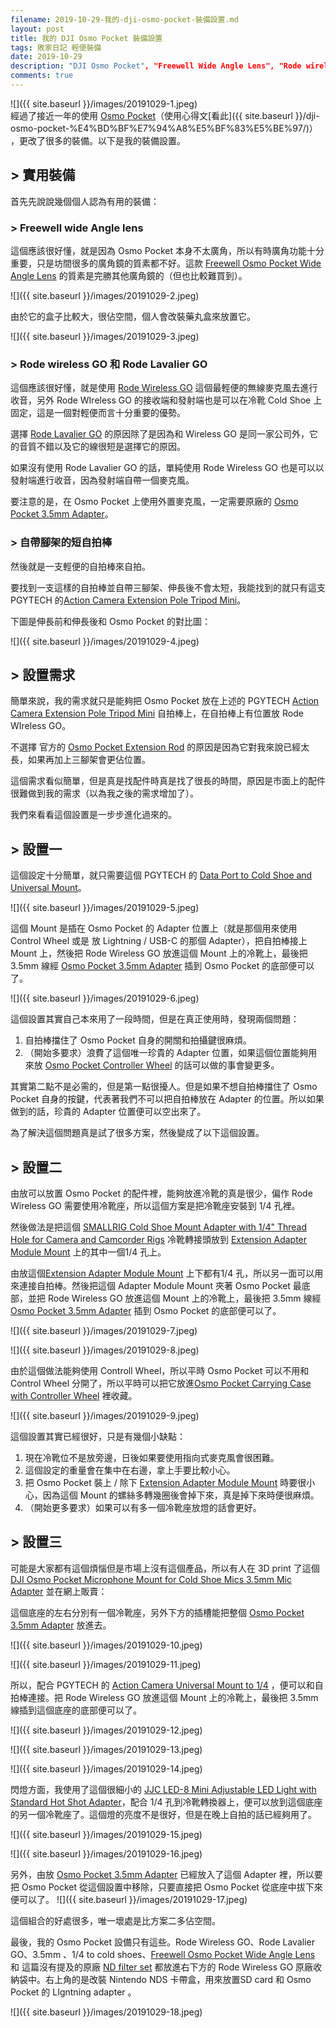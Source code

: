 ```yaml
---
filename: 2019-10-29-我的-dji-osmo-pocket-裝備設置.md
layout: post
title: 我的 DJI Osmo Pocket 裝備設置
tags: 敗家日記 輕便裝備
date: 2019-10-29
description: "DJI Osmo Pocket", "Freewell Wide Angle Lens", "Rode wireless GO", "Rode Lavalier Go", "JJC LED-8 Mini Adjustable LED Light"
comments: true
---
```


![]({{ site.baseurl }}/images/20191029-1.jpeg)  
經過了接近一年的使用 [Osmo Pocket](https://www.dji.com/hk-en/osmo-pocket)（使用心得文[看此]({{ site.baseurl }}/dji-osmo-pocket-%E4%BD%BF%E7%94%A8%E5%BF%83%E5%BE%97/)） ，更改了很多的裝備。以下是我的裝備設置。

## > 實用裝備

首先先說說幾個個人認為有用的裝備：

### > Freewell wide Angle lens

這個應該很好懂，就是因為 Osmo Pocket 本身不太廣角，所以有時廣角功能十分重要，只是坊間很多的廣角鏡的質素都不好。這款 [Freewell Osmo Pocket Wide Angle Lens](https://www.freewellgear.com/dji-osmo-pocket-filters-and-dji-osmo-pocket-accessories/472-dji-osmo-pocket-wide-angle.html) 的質素是完勝其他廣角鏡的（但也比較難買到）。

![]({{ site.baseurl }}/images/20191029-2.jpeg)

由於它的盒子比較大，很佔空間，個人會改裝藥丸盒來放置它。

![]({{ site.baseurl }}/images/20191029-3.jpeg)

### > Rode wireless GO 和 Rode Lavalier GO

這個應該很好懂，就是使用 [Rode Wireless GO](https://www.rode.com/wirelessgo) 這個最輕便的無線麥克風去進行收音，另外 Rode WIreless GO 的接收端和發射端也是可以在冷靴 Cold Shoe 上固定，這是一個對輕便而言十分重要的優勢。

選擇 [Rode Lavalier GO](https://www.rode.com/microphones/lavaliergo) 的原因除了是因為和 Wireless GO 是同一家公司外，它的音質不錯以及它的線很短是選擇它的原因。

如果沒有使用 Rode Lavalier GO 的話，單純使用 Rode Wireless GO 也是可以以發射端進行收音，因為發射端自帶一個麥克風。

要注意的是，在 Osmo Pocket 上使用外置麥克風，一定需要原廠的 [Osmo Pocket 3.5mm Adapter](https://m.dji.com/product/osmo-pocket-3-5mm-adapter)。

### > 自帶腳架的短自拍棒

然後就是一支輕便的自拍棒來自拍。

要找到一支這樣的自拍棒並自帶三腳架、伸長後不會太短，我能找到的就只有這支 PGYTECH  的[Action Camera Extension Pole Tripod Mini](https://www.pgytech.com/collections/for-osmo-pocket/products/pgytech-action-camera-extension-pole-tripod-mini-buy-online)。

下圖是伸長前和伸長後和 Osmo Pocket 的對比圖：

![]({{ site.baseurl }}/images/20191029-4.jpeg)

## > 設置需求

簡單來說，我的需求就只是能夠把 Osmo Pocket 放在上述的 PGYTECH [Action Camera Extension Pole Tripod Mini](https://www.pgytech.com/collections/for-osmo-pocket/products/pgytech-action-camera-extension-pole-tripod-mini-buy-online) 自拍棒上，在自拍棒上有位置放 Rode WIreless GO。

不選擇 官方的 [Osmo Pocket Extension Rod](https://m.dji.com/product/osmo-pocket-extension-rod) 的原因是因為它對我來說已經太長，如果再加上三腳架會更佔位置。

這個需求看似簡單，但是真是找配件時真是找了很長的時間，原因是市面上的配件很難做到我的需求（以為我之後的需求增加了）。

我們來看看這個設置是一步步進化過來的。

## > 設置一

這個設定十分簡單，就只需要這個 PGYTECH 的 [Data Port to Cold Shoe and Universal Mount](https://www.pgytech.com/collections/for-osmo-pocket/products/pgytech-osmo-pocket-data-port-to-cold-shoe-and-universal-mount)。

![]({{ site.baseurl }}/images/20191029-5.jpeg)

這個 Mount 是插在 Osmo Pocket 的 Adapter 位置上（就是那個用來使用 Control Wheel 或是 放 Lightning / USB-C 的那個 Adapter），把自拍棒接上 Mount 上，然後把 Rode Wireless GO 放進這個 Mount 上的冷靴上，最後把 3.5mm 線經 [Osmo Pocket 3.5mm Adapter](https://m.dji.com/product/osmo-pocket-3-5mm-adapter) 插到 Osmo Pocket 的底部便可以了。

![]({{ site.baseurl }}/images/20191029-6.jpeg)

這個設置其實自己本來用了一段時間，但是在真正使用時，發現兩個問題：

1. 自拍棒擋住了 Osmo Pocket 自身的開關和拍攝鍵很麻煩。
2. （開始多要求）浪費了這個唯一珍貴的 Adapter 位置，如果這個位置能夠用來放 [Osmo Pocket Controller Wheel](https://m.dji.com/product/osmo-pocket-controller-wheel) 的話可以做的事會變更多。

其實第二點不是必需的，但是第一點很擾人。但是如果不想自拍棒擋住了 Osmo Pocket 自身的按鍵，代表著我們不可以把自拍棒放在 Adapter 的位置。所以如果做到的話，珍貴的 Adapter 位置便可以空出來了。

為了解決這個問題真是試了很多方案，然後變成了以下這個設置。

## > 設置二

由放可以放置 Osmo Pocket 的配件裡，能夠放進冷靴的真是很少，偏作 Rode Wireless GO 需要使用冷靴座，所以這個方案是把冷靴座安裝到 1/4 孔裡。

然後做法是把這個 [SMALLRIG Cold Shoe Mount Adapter with 1/4" Thread Hole for Camera and Camcorder Rigs](https://www.amazon.com/SMALLRIG-Adapter-Thread-Camera-Camcorder/dp/B00HJFBUCQ) 冷靴轉接頭放到 [Extension Adapter Module Mount](https://www.tvc-mall.com/details/extension-adapter-module-mount-bracket-holder-for-dji-osmo-pocket-black-sku850800919a.html) 上的其中一個1/4 孔上。

由放這個[Extension Adapter Module Mount](https://www.tvc-mall.com/details/extension-adapter-module-mount-bracket-holder-for-dji-osmo-pocket-black-sku850800919a.html) 上下都有1/4 孔，所以另一面可以用來連接自拍棒。然後把這個 Adapter Module Mount 夾著 Osmo Pocket 最底部，並把 Rode Wireless GO 放進這個 Mount 上的冷靴上，最後把 3.5mm 線經 [Osmo Pocket 3.5mm Adapter](https://m.dji.com/product/osmo-pocket-3-5mm-adapter) 插到 Osmo Pocket 的底部便可以了。

![]({{ site.baseurl }}/images/20191029-7.jpeg)

![]({{ site.baseurl }}/images/20191029-8.jpeg)

由於這個做法能夠使用 Controll Wheel，所以平時 Osmo Pocket 可以不用和 Control Wheel 分開了，所以平時可以把它放進[Osmo Pocket Carrying Case with Controller Wheel](https://www.amazon.com/Compatible-Installed-Controller-BonFook-Accessories/dp/B07R56P715) 裡收藏。

![]({{ site.baseurl }}/images/20191029-9.jpeg)

這個設置其實已經很好，只是有幾個小缺點：

1. 現在冷靴位不是放旁邊，日後如果要使用指向式麥克風會很困難。
2. 這個設定的重量會在集中在右邊，拿上手要比較小心。
3. 把 Osmo Pocket 裝上 / 除下 [Extension Adapter Module Mount](https://www.tvc-mall.com/details/extension-adapter-module-mount-bracket-holder-for-dji-osmo-pocket-black-sku850800919a.html) 時要很小心，因為這個 Mount 的螺絲多轉幾圈後會掉下來，真是掉下來時便很麻煩。
4. （開始更多要求）如果可以有多一個冷靴座放燈的話會更好。

## > 設置三

可能是大家都有這個煩惱但是市場上沒有這個產品，所以有人在 3D print 了這個 [DJI Osmo Pocket Microphone Mount for Cold Shoe Mics 3.5mm Mic Adapter](https://www.ebay.com/itm/DJI-OSMO-Pocket-Microphone-Mount-For-Cold-Shoe-Mics-3-5mm-Mic-Adapter-Compatible-/202665012822) 並在網上販賣：

這個底座的左右分別有一個冷靴座，另外下方的插槽能把整個 [Osmo Pocket 3.5mm Adapter](https://m.dji.com/product/osmo-pocket-3-5mm-adapter) 放進去。

![]({{ site.baseurl }}/images/20191029-10.jpeg)

![]({{ site.baseurl }}/images/20191029-11.jpeg)

所以，配合 PGYTECH 的 [Action Camera Universal Mount to 1/4](https://www.pgytech.com/collections/for-osmo-pocket/products/pgytech-action-camera-universal-mount-to-1-4) ，便可以和自拍棒連接。把 Rode Wireless GO 放進這個 Mount 上的冷靴上，最後把 3.5mm 線插到這個底座的底部便可以了。

![]({{ site.baseurl }}/images/20191029-12.jpeg)

![]({{ site.baseurl }}/images/20191029-13.jpeg)

![]({{ site.baseurl }}/images/20191029-14.jpeg)

閃燈方面，我使用了這個很細小的 [JJC LED-8 Mini Adjustable LED Light with Standard Hot Shot Adapter](https://www.amazon.com/JJC-LED-8-Adjustable-Headphone-Camcorder/dp/B00OPY7QDG)，配合 1/4 孔到冷靴轉換器上，便可以放到這個底座的另一個冷靴座了。這個燈的亮度不是很好，但是在晚上自拍的話已經夠用了。

![]({{ site.baseurl }}/images/20191029-15.jpeg)

![]({{ site.baseurl }}/images/20191029-16.jpeg)

另外，由放 [Osmo Pocket 3.5mm Adapter](https://m.dji.com/product/osmo-pocket-3-5mm-adapter) 已經放入了這個 Adapter 裡，所以要把 Osmo Pocket 從這個設置中移除，只要直接把 Osmo Pocket 從底座中拔下來便可以了。
![]({{ site.baseurl }}/images/20191029-17.jpeg)

這個組合的好處很多，唯一壞處是比方案二多佔空間。

最後，我的 Osmo Pocket 設備只有這些。Rode Wireless GO、Rode Lavalier GO、3.5mm 、1/4 to cold shoes、[Freewell Osmo Pocket Wide Angle Lens](https://www.freewellgear.com/dji-osmo-pocket-filters-and-dji-osmo-pocket-accessories/472-dji-osmo-pocket-wide-angle.html) 和 這篇沒有提及的原廠 [ND filter  set](https://m.dji.com/product/osmo-pocket-nd-filters-set) 都放進右下方的 Rode Wireless GO 原廠收納袋中。右上角的是改裝 Nintendo NDS 卡帶盒，用來放置SD card 和 Osmo Pocket 的 LIgntning adapter 。

![]({{ site.baseurl }}/images/20191029-18.jpeg)